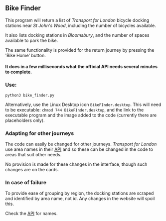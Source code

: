 ## Bike Finder
This program will return a list of *Transport for London* bicycle
docking stations near *St John's Wood*, including the number of
bicycles available.

It also lists docking stations in *Bloomsbury*, and the number of spaces available to park the bike.

The same functionality is provided for the return journey by pressing the 'Bike Home' button.

#### It does in a few milliseconds what the official API needs several minutes to complete.

### Use:

`python3 bike_finder.py`

Alternatively, use the Linux Desktop icon `BikeFInder.desktop`. 
This will need to be executable: `chmod 744 BikeFInder.desktop`, and the link to the executable program and the image added to the code (currently there are placeholders only).

### Adapting for other journeys
The code can easily be changed for other journeys. *Transport for London* use area names in their [API](https://tfl.gov.uk/syndication/feeds/cycle-hire/livecyclehireupdates.xml) and so these can be changed in the code to areas that suit other needs.

No provision is made for these changes in the interface, though such changes are on the cards.

### In case of failure

To provide ease of grouping by region, the docking stations are scraped and identified by area name, not id. Any changes in the website will spoil this.

Check the [API](https://tfl.gov.uk/syndication/feeds/cycle-hire/livecyclehireupdates.xml) for names.
